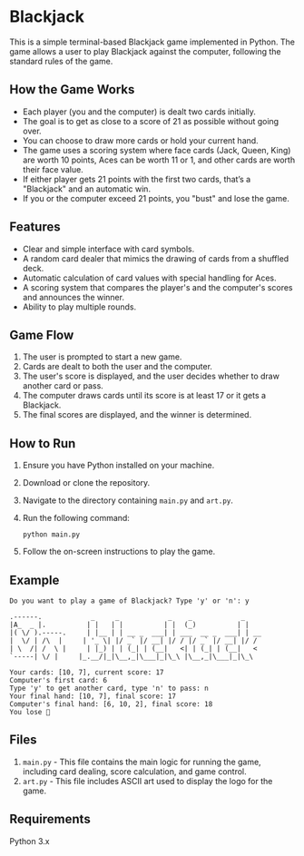 # Blackjack

This is a simple terminal-based Blackjack game implemented in Python. The game allows a user to play Blackjack against the computer, following the standard rules of the game.

## How the Game Works

-   Each player (you and the computer) is dealt two cards initially.
-   The goal is to get as close to a score of 21 as possible without going over.
-   You can choose to draw more cards or hold your current hand.
-   The game uses a scoring system where face cards (Jack, Queen, King) are worth 10 points, Aces can be worth 11 or 1, and other cards are worth their face value.
-   If either player gets 21 points with the first two cards, that’s a "Blackjack" and an automatic win.
-   If you or the computer exceed 21 points, you "bust" and lose the game.

## Features

-   Clear and simple interface with card symbols.
-   A random card dealer that mimics the drawing of cards from a shuffled deck.
-   Automatic calculation of card values with special handling for Aces.
-   A scoring system that compares the player's and the computer's scores and announces the winner.
-   Ability to play multiple rounds.

## Game Flow

1. The user is prompted to start a new game.
2. Cards are dealt to both the user and the computer.
3. The user's score is displayed, and the user decides whether to draw another card or pass.
4. The computer draws cards until its score is at least 17 or it gets a Blackjack.
5. The final scores are displayed, and the winner is determined.

## How to Run

1. Ensure you have Python installed on your machine.
2. Download or clone the repository.
3. Navigate to the directory containing `main.py` and `art.py`.
4. Run the following command:

    ```
    python main.py
    ```

5. Follow the on-screen instructions to play the game.

## Example

```
Do you want to play a game of Blackjack? Type 'y' or 'n': y

.------.            _     _            _    _            _
|A_  _ |.          | |   | |          | |  (_)          | |
|( \/ ).-----.     | |__ | | __ _  ___| | ___  __ _  ___| | __
|  \/ | /\  |     | '_ \| |/ _` |/ __| |/ / |/ _` |/ __| |/ /
| \  /| /  \ |     | |_) | | (_| | (__|   <| | (_| | (__|   <
`-----| \/ |     |_.__/|_|\__,_|\___|_|\_\ |\__,_|\___|_|\_\

Your cards: [10, 7], current score: 17
Computer's first card: 6
Type 'y' to get another card, type 'n' to pass: n
Your final hand: [10, 7], final score: 17
Computer's final hand: [6, 10, 2], final score: 18
You lose 😤
```

## Files

1. `main.py` - This file contains the main logic for running the game, including card dealing, score calculation, and game control.
2. `art.py` - This file includes ASCII art used to display the logo for the game.

## Requirements

Python 3.x
